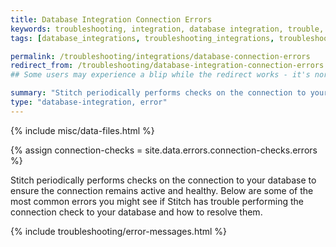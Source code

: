 ```yaml
---
title: Database Integration Connection Errors
keywords: troubleshooting, integration, database integration, trouble, issue, help, error, errors, connection issue, connection
tags: [database_integrations, troubleshooting_integrations, troubleshooting_errors]

permalink: /troubleshooting/integrations/database-connection-errors
redirect_from: /troubleshooting/database-integration-connection-errors
## Some users may experience a blip while the redirect works - it's normal. 

summary: "Stitch periodically performs checks on the connection to your database to ensure the connection remains active and healthy. In this article are some of the most common errors you might see if Stitch has trouble performing the connection check to your database and how to resolve them."
type: "database-integration, error"
---
```

{% include misc/data-files.html %}

{% assign connection-checks = site.data.errors.connection-checks.errors %}

Stitch periodically performs checks on the connection to your database to ensure the connection remains active and healthy. Below are some of the most common errors you might see if Stitch has trouble performing the connection check to your database and how to resolve them.

{% include troubleshooting/error-messages.html %}